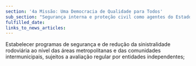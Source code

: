 ```yaml
---
section: '4a Missão: Uma Democracia de Qualidade para Todos'
sub_section: "Segurança interna e proteção civil como agentes do Estado de Direito"
fulfilled_date:
links_to_news_articles:
---
```


Estabelecer programas de segurança e de redução da sinistralidade rodoviária ao nível das áreas metropolitanas e das comunidades intermunicipais, sujeitos a avaliação regular por entidades independentes;